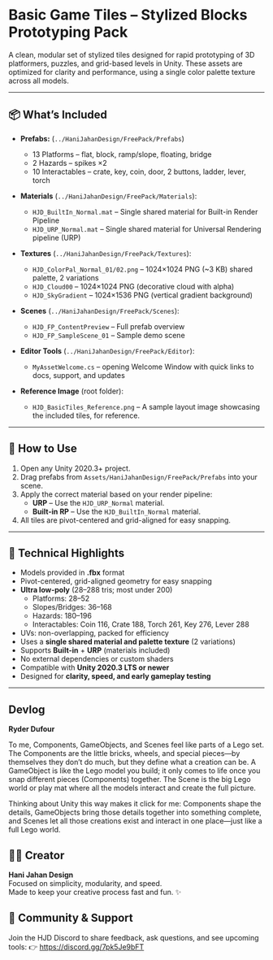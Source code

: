 # Basic Game Tiles – Stylized Blocks Prototyping Pack

A clean, modular set of stylized tiles designed for rapid prototyping of 3D platformers, puzzles, and grid-based levels in Unity. These assets are optimized for clarity and performance, using a single color palette texture across all models.

---

## 📦 What’s Included

- **Prefabs:** (`../HaniJahanDesign/FreePack/Prefabs`)
  - 13 Platforms – flat, block, ramp/slope, floating, bridge
  - 2 Hazards – spikes ×2
  - 10 Interactables – crate, key, coin, door, 2 buttons, ladder, lever, torch

- **Materials** (`../HaniJahanDesign/FreePack/Materials`):
  - `HJD_BuiltIn_Normal.mat` – Single shared material for Built-in Render Pipeline
  - `HJD_URP_Normal.mat` – Single shared material for Universal Rendering pipeline (URP)

- **Textures** (`../HaniJahanDesign/FreePack/Textures`):
  - `HJD_ColorPal_Normal_01/02.png` – 1024×1024 PNG (~3 KB) shared palette, 2 variations
  - `HJD_Cloud00` – 1024×1024 PNG (decorative cloud with alpha)
  - `HJD_SkyGradient` – 1024×1536 PNG (vertical gradient background)

- **Scenes** (`../HaniJahanDesign/FreePack/Scenes`):
  - `HJD_FP_ContentPreview` – Full prefab overview
  - `HJD_FP_SampleScene_01` – Sample demo scene

- **Editor Tools** (`../HaniJahanDesign/FreePack/Editor`):
  - `MyAssetWelcome.cs` – opening Welcome Window with quick links to docs, support, and updates

- **Reference Image** (root folder):
  - `HJD_BasicTiles_Reference.png` – A sample layout image showcasing the included tiles, for reference.


---

## 🧰 How to Use

1. Open any Unity 2020.3+ project.
2. Drag prefabs from `Assets/HaniJahanDesign/FreePack/Prefabs` into your scene.
3. Apply the correct material based on your render pipeline:
   - **URP** – Use the `HJD_URP_Normal` material.
   - **Built-in RP** – Use the `HJD_BuiltIn_Normal` material.
4. All tiles are pivot-centered and grid-aligned for easy snapping.

---

## 🔧 Technical Highlights

- Models provided in **.fbx** format  
- Pivot-centered, grid-aligned geometry for easy snapping  
- **Ultra low-poly** (28–288 tris; most under 200)  
  - Platforms: 28–52  
  - Slopes/Bridges: 36–168  
  - Hazards: 180–196  
  - Interactables: Coin 116, Crate 188, Torch 261, Key 276, Lever 288  
- UVs: non-overlapping, packed for efficiency  
- Uses a **single shared material and palette texture** (2 variations)  
- Supports **Built-in** + **URP** (materials included)  
- No external dependencies or custom shaders  
- Compatible with **Unity 2020.3 LTS or newer**  
- Designed for **clarity, speed, and early gameplay testing**

---


## Devlog

**Ryder Dufour**

To me, Components, GameObjects, and Scenes feel like parts of a Lego set. 
The Components are the little bricks, wheels, and special pieces—by themselves they don’t do much, 
but they define what a creation can be. A GameObject is like the Lego model you build; 
it only comes to life once you snap different pieces (Components) together. 
The Scene is the big Lego world or play mat where all the models interact and create the full picture.  


Thinking about Unity this way makes it click for me: Components shape the details, 
GameObjects bring those details together into something complete, 
and Scenes let all those creations exist and interact in one place—just like a full Lego world.  



## 🙋‍♀️ Creator

**Hani Jahan Design**  
Focused on simplicity, modularity, and speed.  
Made to keep your creative process fast and fun. ✨

## 💬 Community & Support
Join the HJD Discord to share feedback, ask questions, and see upcoming tools:
👉 https://discord.gg/7pk5Je9bFT